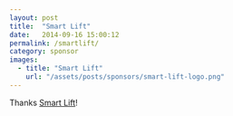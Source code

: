 ```yaml
---
layout: post
title:  "Smart Lift"
date:   2014-09-16 15:00:12
permalink: /smartlift/
category: sponsor
images: 
  - title: "Smart Lift"
    url: "/assets/posts/sponsors/smart-lift-logo.png"
---
```


Thanks [Smart Lift](http://www.smartlift.co.nz)!
